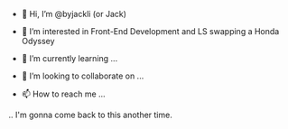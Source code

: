 - 👋 Hi, I’m @byjackli (or Jack)


- 👀 I’m interested in Front-End Development and LS swapping a Honda Odyssey
- 🌱 I’m currently learning ...
- 💞️ I’m looking to collaborate on ...
- 📫 How to reach me ...

.. I'm gonna come back to this another time.
